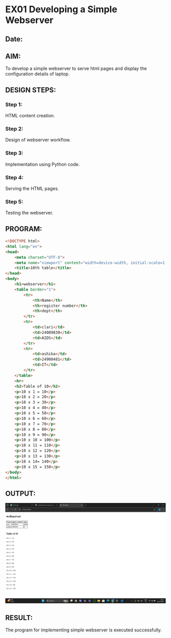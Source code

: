  
# EX01 Developing a Simple Webserver
## Date:

## AIM:
To develop a simple webserver to serve html pages and display the configuration details of laptop.

## DESIGN STEPS:
### Step 1: 
HTML content creation.

### Step 2:
Design of webserver workflow.

### Step 3:
Implementation using Python code.

### Step 4:
Serving the HTML pages.

### Step 5:
Testing the webserver.

## PROGRAM:
```html
<!DOCTYPE html>
<html lang="en">
<head>
    <meta charset="UTF-8">
    <meta name="viewport" content="width=device-width, initial-scale=1.0">
    <title>10th table</title>
</head>
<body>
    <h1>webserver</h1>
    <table border="1">
        <tr>
            <th>Name</th>
            <th>register number</th>
            <th>dept</th>
        </tr>
        <tr>
            <td>clari</td>
            <td>24009830</td>
            <td>AIDS</td>
        </tr>
        <tr>
            <td>ashika</td>
            <td>24900481</td>
            <td>IT</td>
        </tr>
    </table>
    <br>
    <h2>Table of 10</h2>
    <p>10 x 1 = 10</p>
    <p>10 x 2 = 20</p>
    <p>10 x 3 = 30</p>
    <p>10 x 4 = 40</p>
    <p>10 x 5 = 50</p>
    <p>10 x 6 = 60</p>
    <p>10 x 7 = 70</p>
    <p>10 x 8 = 80</p>
    <p>10 x 9 = 90</p>
    <p>10 x 10 = 100</p>
    <p>10 x 11 = 110</p>
    <p>10 x 12 = 120</p>
    <p>10 x 13 = 130</p>
    <p>10 x 14= 140</p>
    <p>10 x 15 = 150</p>
</body>
</html>

```


## OUTPUT:


![output](<TABLE OF 10.png>)



## RESULT:
The program for implementing simple webserver is executed successfully.
